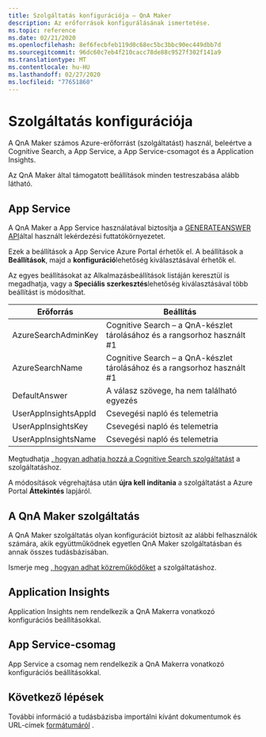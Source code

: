 ```yaml
---
title: Szolgáltatás konfigurációja – QnA Maker
description: Az erőforrások konfigurálásának ismertetése.
ms.topic: reference
ms.date: 02/21/2020
ms.openlocfilehash: 8ef6fecbfeb119d0c68ec5bc3bbc90ec449dbb7d
ms.sourcegitcommit: 96dc60c7eb4f210cacc78de88c9527f302f141a9
ms.translationtype: MT
ms.contentlocale: hu-HU
ms.lasthandoff: 02/27/2020
ms.locfileid: "77651860"
---
```

# <a name="service-configuration"></a>Szolgáltatás konfigurációja

A QnA Maker számos Azure-erőforrást (szolgáltatást) használ, beleértve a Cognitive Search, a App Service, a App Service-csomagot és a Application Insights.

Az QnA Maker által támogatott beállítások minden testreszabása alább látható.

## <a name="app-service"></a>App Service

A QnA Maker a App Service használatával biztosítja a [GENERATEANSWER API](https://docs.microsoft.com/rest/api/cognitiveservices/qnamakerruntime/runtime/generateanswer)által használt lekérdezési futtatókörnyezetet.


Ezek a beállítások a App Service Azure Portal érhetők el. A beállítások a **Beállítások**, majd a **konfiguráció**lehetőség kiválasztásával érhetők el.

Az egyes beállításokat az Alkalmazásbeállítások listáján keresztül is megadhatja, vagy a **Speciális szerkesztés**lehetőség kiválasztásával több beállítást is módosíthat.

|Erőforrás|Beállítás|
|--|--|
|AzureSearchAdminKey|Cognitive Search – a QnA-készlet tárolásához és a rangsorhoz használt #1|
|AzureSearchName|Cognitive Search – a QnA-készlet tárolásához és a rangsorhoz használt #1|
|DefaultAnswer|A válasz szövege, ha nem található egyezés|
|UserAppInsightsAppId|Csevegési napló és telemetria|
|UserAppInsightsKey|Csevegési napló és telemetria|
|UserAppInsightsName|Csevegési napló és telemetria|

Megtudhatja [, hogyan adhatja hozzá a Cognitive Search szolgáltatást](./how-to/set-up-qnamaker-service-azure.md#configure-qna-maker-to-use-different-cognitive-search-resource) a szolgáltatáshoz.

A módosítások végrehajtása után **újra kell indítania** a szolgáltatást a Azure Portal **Áttekintés** lapjáról.

## <a name="qna-maker-service"></a>A QnA Maker szolgáltatás

A QnA Maker szolgáltatás olyan konfigurációt biztosít az alábbi felhasználók számára, akik együttműködnek egyetlen QnA Maker szolgáltatásban és annak összes tudásbázisában.

Ismerje meg [, hogyan adhat közreműködőket](./how-to/collaborate-knowledge-base.md) a szolgáltatáshoz.

## <a name="application-insights"></a>Application Insights

Application Insights nem rendelkezik a QnA Makerra vonatkozó konfigurációs beállításokkal.

## <a name="app-service-plan"></a>App Service-csomag

App Service a csomag nem rendelkezik a QnA Makerra vonatkozó konfigurációs beállításokkal.

## <a name="next-steps"></a>Következő lépések

További információ a tudásbázisba importálni kívánt dokumentumok és URL-címek [formátumáról](reference-document-format-guidelines.md) .